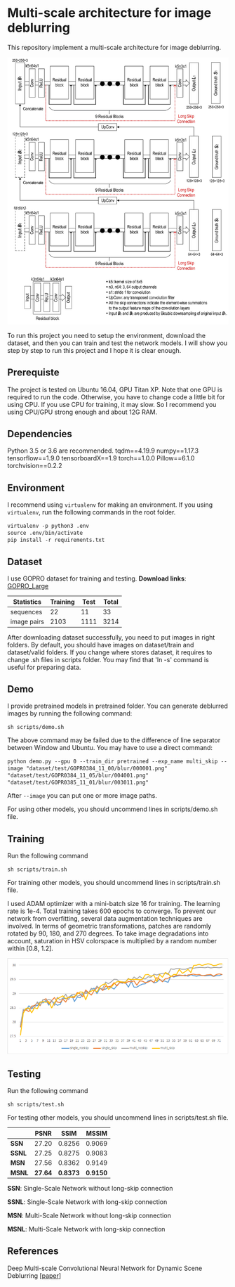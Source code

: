 # Multi-scale architecture for image deblurring

This repository implement a multi-scale architecture for image deblurring.

![Architecture](figs/architecture.jpg)



 To run this project you need to setup the environment, download the dataset,  and then you can train and test the network models. I will show you step by step to run this project and I hope it is clear enough. 

## Prerequiste

The project is tested on Ubuntu 16.04, GPU Titan XP. Note that one GPU is required to run the code. Otherwise, you have to change code a little bit for using CPU. If you use CPU for training, it may slow.   So I recommend you using CPU/GPU strong enough and about 12G RAM. 

## Dependencies

Python 3.5 or 3.6 are recommended.
tqdm==4.19.9
numpy==1.17.3
tensorflow==1.9.0
tensorboardX==1.9
torch==1.0.0
Pillow==6.1.0
torchvision==0.2.2

## Environment

I recommend using ```virtualenv``` for making an environment. If you using ```virtualenv```, run the following commands in the root folder.

```
virtualenv -p python3 .env
source .env/bin/activate
pip install -r requirements.txt
```

## Dataset

I use GOPRO dataset for training and testing. __Download links__:  [GOPRO_Large](https://drive.google.com/file/d/1H0PIXvJH4c40pk7ou6nAwoxuR4Qh_Sa2/view?usp=sharing)

| Statistics  | Training | Test | Total |
| ----------- | -------- | ---- | ----- |
| sequences   | 22       | 11   | 33    |
| image pairs | 2103     | 1111 | 3214  |

After downloading dataset successfully, you need to put images in right folders. By default, you should have images on dataset/train and dataset/valid folders.
If you change where stores dataset, it requires to change .sh files in scripts folder.
You may find that 'ln -s' command is useful for preparing data.

## Demo

I provide pretrained models in pretrained folder. You can generate deblurred images by running the following command:

```
sh scripts/demo.sh
```
The above command may be failed due to the difference of line separator between Window and Ubuntu. You may have to use a direct command:
```
python demo.py --gpu 0 --train_dir pretrained --exp_name multi_skip --image "dataset/test/GOPR0384_11_00/blur/000001.png" "dataset/test/GOPR0384_11_05/blur/004001.png" "dataset/test/GOPR0385_11_01/blur/003011.png"
```
After ```--image``` you can put one or more image paths.

For using other models, you should uncommend lines in scripts/demo.sh file.

## Training

Run the following command

```
sh scripts/train.sh
```
For training other models, you should uncommend lines in scripts/train.sh file.

I used ADAM optimizer with a mini-batch size 16 for training. The learning rate is 1e-4. Total training takes 600 epochs to converge.  To prevent our network from overfitting, several data augmentation techniques are involved. In terms of geometric transformations, patches are randomly rotated by 90, 180, and 270 degrees. To take image degradations into account, saturation in HSV colorspace is multiplied by a random number within [0.8, 1.2].   

![validation_curves](figs/validation_curve.png)

## Testing

Run the following command

```
sh scripts/test.sh
```
For testing other models, you should uncommend lines in scripts/test.sh file.

|                 |      PSNR   |     SSIM   |   MSSIM    |
| -----------     | --------    |   -----    |   -----    |
|    __SSN__      | 27.20       |    0.8256  |   0.9069   |
|    __SSNL__     | 27.25       |    0.8275  |   0.9083   |
|    __MSN__      | 27.56       |    0.8362  |   0.9149   |
|    __MSNL__     | __27.64__   | __0.8373__ | __0.9150__ |

__SSN__: Single-Scale Network without long-skip connection 

__SSNL__: Single-Scale Network with long-skip connection 

__MSN__: Multi-Scale Network without long-skip connection 

__MSNL__: Multi-Scale Network with long-skip connection 
## References

Deep Multi-scale Convolutional Neural Network for Dynamic Scene Deblurring [[paper](http://openaccess.thecvf.com/content_cvpr_2017/papers/Nah_Deep_Multi-Scale_Convolutional_CVPR_2017_paper.pdf)]

